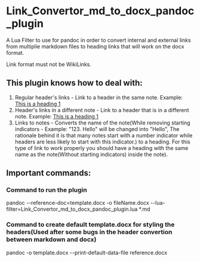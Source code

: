 # Link_Convertor_md_to_docx_pandoc_plugin
A Lua Filter to use for pandoc in order to convert internal and external links from multiplie markdown files to heading links that will work on the docx format.

Link format must not be WikiLinks.

## This plugin knows how to deal with:
1. Regular header's links - Link to a header in the same note. Example: [This is a heading 1](#This%20is%20a%20heading%201)
2. Header's links in a different note - Link to a header that is in a different note. Example: [This is a heading 1](differentFile.md#This%20is%20a%20heading%201)
3. Links to notes - Converts the name of the note(While removing starting indicators - Example: "123. Hello" will be changed into "Hello", The rationale behind it is that many notes start with a number indicator while headers are less likely to start with this indicator.) to a heading. For this type of link to work properly you should have a heading with the same name as the note(Without starting indicators) inside the note).

## Important commands:

### Command to run the plugin
pandoc --reference-doc=template.docx -o fileName.docx --lua-filter=Link_Convertor_md_to_docx_pandoc_plugin.lua *.md

### Command to create default template.docx for styling the headers(Used after some bugs in the header convertion between markdown and docx)
pandoc -o template.docx --print-default-data-file reference.docx
